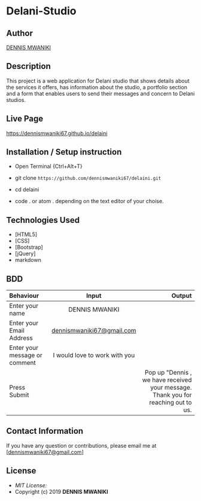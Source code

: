 # Delani-Studio

## Author

[DENNIS MWANIKI](https://github.com/dennismwaniki67)

## Description

This project is a web application for Delani studio that shows details about the services it offers, has information about the studio, a portfolio section and a form that enables users to send their messages and concern to Delani studios. 

## Live Page 
https://dennismwaniki67.github.io/delaini


## Installation / Setup instruction
* Open Terminal {Ctrl+Alt+T}

* git clone ```https://github.com/dennismwaniki67/delaini.git```

* cd delaini

* code . or atom . depending on the text editor of your choise.

## Technologies Used

* [HTML5]
* [CSS]
* [Bootstrap]
* [jQuery]
* markdown


## BDD
| Behaviour      | Input        | Output       |
| :------------- | :----------: | -----------: |
|  Enter your name  |   DENNIS MWANIKI |     |
| Enter your Email Address  | dennismwaniki67@gmail.com |   |
| Enter your message or comment   |  I would love to work with you     |     |
| Press Submit|     |Pop up "Dennis , we have received your message. Thank you for reaching out to us.|


## Contact Information 

If you have any question or contributions, please email me at [dennismwaniki67@gmail.com]

## License
* *MIT License:*
* Copyright (c) 2019 **DENNIS MWANIKI**
